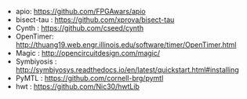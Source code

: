 * apio: https://github.com/FPGAwars/apio
* bisect-tau : https://github.com/xprova/bisect-tau
* Cynth : https://github.com/cseed/cynth
* OpenTimer: http://thuang19.web.engr.illinois.edu/software/timer/OpenTimer.html
* Magic : http://opencircuitdesign.com/magic/
* Symbiyosis : http://symbiyosys.readthedocs.io/en/latest/quickstart.html#installing
* PyMTL : https://github.com/cornell-brg/pymtl
* hwt : https://github.com/Nic30/hwtLib
